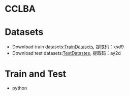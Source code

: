 # CCLBA

# Datasets
* Download train datasets:[TrainDatasets](https://pan.baidu.com/s/1O6wCZru8t1rFHqePG1OO6w?pwd=ksd9), 提取码：ksd9
* Download test datasets:[TestDatastes](https://pan.baidu.com/s/1sEcR-GV9qJDuVHpA1ZSz_g?pwd=ay2d), 提取码：ay2d

# Train and Test
* python 

